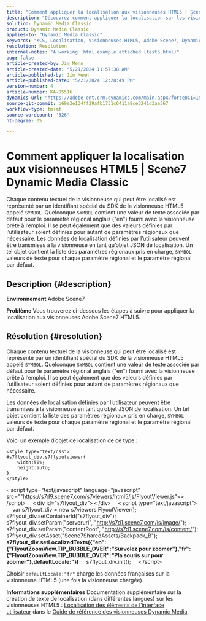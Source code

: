 ```yaml
---
title: "Comment appliquer la localisation aux visionneuses HTML5 | Scene7 Dynamic Media Classic"
description: "Découvrez comment appliquer la localisation sur les visionneuses Adobe Scene7 HTML5."
solution: Dynamic Media Classic
product: Dynamic Media Classic
applies-to: "Dynamic Media Classic"
keywords: "KCS, Localisation, Visionneuses HTML5, Adobe Scene7, Dynamic Media Classic, Comment"
resolution: Resolution
internal-notes: "A working .html example attached (test5.html)"
bug: false
article-created-by: Jim Menn
article-created-date: "5/21/2024 11:57:38 AM"
article-published-by: Jim Menn
article-published-date: "5/21/2024 12:28:49 PM"
version-number: 4
article-number: KA-05516
dynamics-url: "https://adobe-ent.crm.dynamics.com/main.aspx?forceUCI=1&pagetype=entityrecord&etn=knowledgearticle&id=7ced8f4f-6917-ef11-9f8a-6045bd006268"
source-git-commit: b69e3e134ff29afb1731c6411a8ce3241d3aa367
workflow-type: tm+mt
source-wordcount: '326'
ht-degree: 0%

---
```


# Comment appliquer la localisation aux visionneuses HTML5 | Scene7 Dynamic Media Classic


Chaque contenu textuel de la visionneuse qui peut être localisé est représenté par un identifiant spécial du SDK de la visionneuse HTML5 appelé `SYMBOL`. Quelconque `SYMBOL` contient une valeur de texte associée par défaut pour le paramètre régional anglais (&quot;en&quot;) fourni avec la visionneuse prête à l’emploi. Il se peut également que des valeurs définies par l’utilisateur soient définies pour autant de paramètres régionaux que nécessaire. Les données de localisation définies par l’utilisateur peuvent être transmises à la visionneuse en tant qu’objet JSON de localisation. Un tel objet contient la liste des paramètres régionaux pris en charge, `SYMBOL` valeurs de texte pour chaque paramètre régional et le paramètre régional par défaut.

## Description {#description}


<b>Environnement</b>
Adobe Scene7

<b>Problème</b>
Vous trouverez ci-dessous les étapes à suivre pour appliquer la localisation aux visionneuses Adobe Scene7 HTML5.




## Résolution {#resolution}


Chaque contenu textuel de la visionneuse qui peut être localisé est représenté par un identifiant spécial du SDK de la visionneuse HTML5 appelé `SYMBOL`.
Quelconque `SYMBOL` contient une valeur de texte associée par défaut pour le paramètre régional anglais (&quot;en&quot;) fourni avec la visionneuse prête à l’emploi. Il se peut également que des valeurs définies par l’utilisateur soient définies pour autant de paramètres régionaux que nécessaire.

Les données de localisation définies par l’utilisateur peuvent être transmises à la visionneuse en tant qu’objet JSON de localisation.
Un tel objet contient la liste des paramètres régionaux pris en charge, `SYMBOL` valeurs de texte pour chaque paramètre régional et le paramètre régional par défaut.

Voici un exemple d’objet de localisation de ce type :


```
<style type="text/css">
#s7flyout_div.s7flyoutviewer{
    width:50%;
    height:auto;
}
</style>
```


`<` script type=&quot;text/javascript&quot; language=&quot;javascript&quot; src=&quot;&quot;<u style="text-decoration:underline">https://s7d9.scene7.com/s7viewers/html5/js/FlyoutViewer.js</u>&quot;`>` `<` /script`>`
    `<` div id=&quot;s7flyout_div&quot;`>` `<` /div`>`
    `<` script type=&quot;text/javascript&quot;`>`
    var s7flyout_div = new s7viewers.FlyoutViewer(); s7flyout_div.setContainerId(&quot;s7flyout_div&quot;); s7flyout_div.setParam(&quot;serverurl&quot;, &quot;<u style="text-decoration:underline">http://s7d1.scene7.com/is/image/</u>&quot;); s7flyout_div.setParam(&quot;contentRoot&quot;, &quot;<u style="text-decoration:underline">http://s7d1.scene7.com/is/content/</u>&quot;); s7flyout_div.setAsset(&quot;Scene7SharedAssets/Backpack_B&quot;);
    <b>s7flyout_div.setLocalizedTexts({&quot;en&quot;:{&quot;FlyoutZoomView.TIP_BUBBLE_OVER&quot;:&quot;Survolez pour zoomer&quot;},&quot;fr&quot;:{&quot;FlyoutZoomView.TIP_BUBBLE_OVER&quot;:&quot;Pla souris sur pour zoomer&quot;},defaultLocale:&quot;})</b>
    s7flyout_div.init();
    `<` /script`>`

Choisir `defaultLocale:"fr"` charge les données françaises sur la visionneuse HTML5 (une fois la visionneuse chargée).<br>


<b>Informations supplémentaires</b>
Documentation supplémentaire sur la création de texte de localisation (dans différentes langues) sur les visionneuses HTML5 : [Localisation des éléments de l’interface utilisateur](https://experienceleague.adobe.com/en/docs/dynamic-media-developer-resources/library/viewers-aem-assets-dmc/flyout/c-html5-flyout-viewer-20-localization) dans le [Guide de référence des visionneuses Dynamic Media](https://experienceleague.adobe.com/en/docs/dynamic-media-developer-resources/library/homeviewers).
